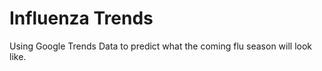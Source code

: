 # Influenza Trends
 Using Google Trends Data to predict what the coming flu season will look like. 
